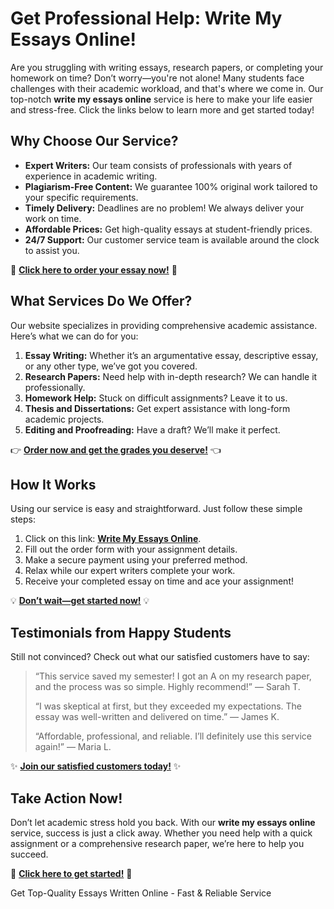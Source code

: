 <h1>Get Professional Help: Write My Essays Online!</h1>

<p>Are you struggling with writing essays, research papers, or completing your homework on time? Don’t worry—you're not alone! Many students face challenges with their academic workload, and that's where we come in. Our top-notch <strong>write my essays online</strong> service is here to make your life easier and stress-free. Click the links below to learn more and get started today!</p>

<h2>Why Choose Our Service?</h2>

<ul>
    <li><strong>Expert Writers:</strong> Our team consists of professionals with years of experience in academic writing.</li>
    <li><strong>Plagiarism-Free Content:</strong> We guarantee 100% original work tailored to your specific requirements.</li>
    <li><strong>Timely Delivery:</strong> Deadlines are no problem! We always deliver your work on time.</li>
    <li><strong>Affordable Prices:</strong> Get high-quality essays at student-friendly prices.</li>
    <li><strong>24/7 Support:</strong> Our customer service team is available around the clock to assist you.</li>
</ul>

<p>🔗 <a href="https://tinyurl.com/topessay?keyword=write+my+essays+online" target="_blank"><strong>Click here to order your essay now!</strong></a> 🔗</p>

<h2>What Services Do We Offer?</h2>

<p>Our website specializes in providing comprehensive academic assistance. Here’s what we can do for you:</p>

<ol>
    <li><strong>Essay Writing:</strong> Whether it’s an argumentative essay, descriptive essay, or any other type, we’ve got you covered.</li>
    <li><strong>Research Papers:</strong> Need help with in-depth research? We can handle it professionally.</li>
    <li><strong>Homework Help:</strong> Stuck on difficult assignments? Leave it to us.</li>
    <li><strong>Thesis and Dissertations:</strong> Get expert assistance with long-form academic projects.</li>
    <li><strong>Editing and Proofreading:</strong> Have a draft? We’ll make it perfect.</li>
</ol>

<p>👉 <a href="https://tinyurl.com/topessay?keyword=write+my+essays+online" target="_blank"><strong>Order now and get the grades you deserve!</strong></a> 👈</p>

<h2>How It Works</h2>

<p>Using our service is easy and straightforward. Just follow these simple steps:</p>

<ol>
    <li>Click on this link: <a href="https://tinyurl.com/topessay?keyword=write+my+essays+online" target="_blank"><strong>Write My Essays Online</strong></a>.</li>
    <li>Fill out the order form with your assignment details.</li>
    <li>Make a secure payment using your preferred method.</li>
    <li>Relax while our expert writers complete your work.</li>
    <li>Receive your completed essay on time and ace your assignment!</li>
</ol>

<p>💡 <a href="https://tinyurl.com/topessay?keyword=write+my+essays+online" target="_blank"><strong>Don’t wait—get started now!</strong></a> 💡</p>

<h2>Testimonials from Happy Students</h2>

<p>Still not convinced? Check out what our satisfied customers have to say:</p>

<blockquote>
    <p>“This service saved my semester! I got an A on my research paper, and the process was so simple. Highly recommend!” — Sarah T.</p>
    <p>“I was skeptical at first, but they exceeded my expectations. The essay was well-written and delivered on time.” — James K.</p>
    <p>“Affordable, professional, and reliable. I’ll definitely use this service again!” — Maria L.</p>
</blockquote>

<p>✨ <a href="https://tinyurl.com/topessay?keyword=write+my+essays+online" target="_blank"><strong>Join our satisfied customers today!</strong></a> ✨</p>

<h2>Take Action Now!</h2>

<p>Don’t let academic stress hold you back. With our <strong>write my essays online</strong> service, success is just a click away. Whether you need help with a quick assignment or a comprehensive research paper, we’re here to help you succeed.</p>

<p>🎯 <a href="https://tinyurl.com/topessay?keyword=write+my+essays+online" target="_blank"><strong>Click here to get started!</strong></a> 🎯</p>
Get Top-Quality Essays Written Online - Fast &amp; Reliable Service
